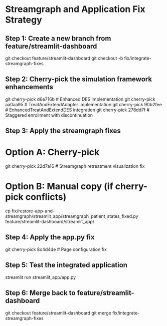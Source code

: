 # Streamgraph and Application Fix Strategy

## Step 1: Create a new branch from feature/streamlit-dashboard
git checkout feature/streamlit-dashboard
git checkout -b fix/integrate-streamgraph-fixes

## Step 2: Cherry-pick the simulation framework enhancements
git cherry-pick d6e716b  # Enhanced DES implementation
git cherry-pick aa0aa95  # TreatAndExtendAdapter implementation
git cherry-pick 90b2fee  # EnhancedTreatAndExtendDES integration
git cherry-pick 278dd7f  # Staggered enrollment with discontinuation

## Step 3: Apply the streamgraph fixes
# Option A: Cherry-pick
git cherry-pick 22d7a16  # Streamgraph retreatment visualization fix

# Option B: Manual copy (if cherry-pick conflicts)
cp fix/restore-app-and-streamgraph/streamlit_app/streamgraph_patient_states_fixed.py feature/streamlit-dashboard/streamlit_app/

## Step 4: Apply the app.py fix
git cherry-pick 8c4d4de  # Page configuration fix

## Step 5: Test the integrated application
streamlit run streamlit_app/app.py

## Step 6: Merge back to feature/streamlit-dashboard
git checkout feature/streamlit-dashboard
git merge fix/integrate-streamgraph-fixes
